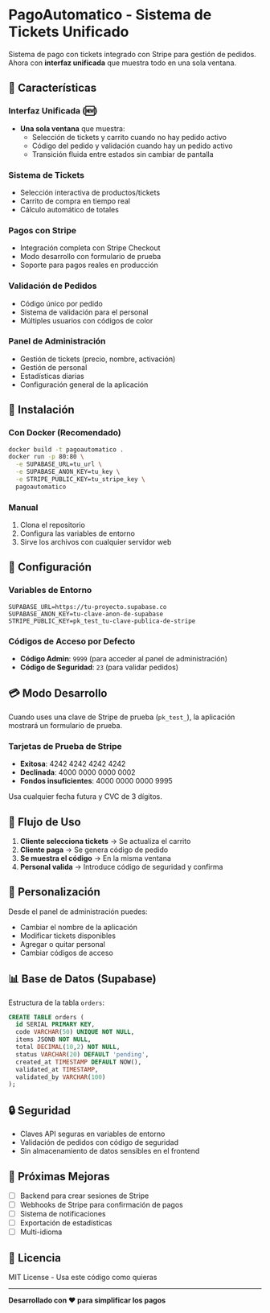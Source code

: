 # PagoAutomatico - Sistema de Tickets Unificado

Sistema de pago con tickets integrado con Stripe para gestión de pedidos. Ahora con **interfaz unificada** que muestra todo en una sola ventana.

## 📱 Características

### Interfaz Unificada (🆕)
- **Una sola ventana** que muestra:
  - Selección de tickets y carrito cuando no hay pedido activo
  - Código del pedido y validación cuando hay un pedido activo
  - Transición fluida entre estados sin cambiar de pantalla

### Sistema de Tickets
- Selección interactiva de productos/tickets
- Carrito de compra en tiempo real
- Cálculo automático de totales

### Pagos con Stripe
- Integración completa con Stripe Checkout
- Modo desarrollo con formulario de prueba
- Soporte para pagos reales en producción

### Validación de Pedidos
- Código único por pedido
- Sistema de validación para el personal
- Múltiples usuarios con códigos de color

### Panel de Administración
- Gestión de tickets (precio, nombre, activación)
- Gestión de personal
- Estadísticas diarias
- Configuración general de la aplicación

## 🚀 Instalación

### Con Docker (Recomendado)

```bash
docker build -t pagoautomatico .
docker run -p 80:80 \
  -e SUPABASE_URL=tu_url \
  -e SUPABASE_ANON_KEY=tu_key \
  -e STRIPE_PUBLIC_KEY=tu_stripe_key \
  pagoautomatico
```

### Manual

1. Clona el repositorio
2. Configura las variables de entorno
3. Sirve los archivos con cualquier servidor web

## 🔧 Configuración

### Variables de Entorno

```env
SUPABASE_URL=https://tu-proyecto.supabase.co
SUPABASE_ANON_KEY=tu-clave-anon-de-supabase
STRIPE_PUBLIC_KEY=pk_test_tu-clave-publica-de-stripe
```

### Códigos de Acceso por Defecto

- **Código Admin**: `9999` (para acceder al panel de administración)
- **Código de Seguridad**: `23` (para validar pedidos)

## 💳 Modo Desarrollo

Cuando uses una clave de Stripe de prueba (`pk_test_`), la aplicación mostrará un formulario de prueba.

### Tarjetas de Prueba de Stripe

- **Exitosa**: 4242 4242 4242 4242
- **Declinada**: 4000 0000 0000 0002
- **Fondos insuficientes**: 4000 0000 0000 9995

Usa cualquier fecha futura y CVC de 3 dígitos.

## 🔄 Flujo de Uso

1. **Cliente selecciona tickets** → Se actualiza el carrito
2. **Cliente paga** → Se genera código de pedido
3. **Se muestra el código** → En la misma ventana
4. **Personal valida** → Introduce código de seguridad y confirma

## 🎨 Personalización

Desde el panel de administración puedes:
- Cambiar el nombre de la aplicación
- Modificar tickets disponibles
- Agregar o quitar personal
- Cambiar códigos de acceso

## 📊 Base de Datos (Supabase)

Estructura de la tabla `orders`:

```sql
CREATE TABLE orders (
  id SERIAL PRIMARY KEY,
  code VARCHAR(50) UNIQUE NOT NULL,
  items JSONB NOT NULL,
  total DECIMAL(10,2) NOT NULL,
  status VARCHAR(20) DEFAULT 'pending',
  created_at TIMESTAMP DEFAULT NOW(),
  validated_at TIMESTAMP,
  validated_by VARCHAR(100)
);
```

## 🔒 Seguridad

- Claves API seguras en variables de entorno
- Validación de pedidos con código de seguridad
- Sin almacenamiento de datos sensibles en el frontend

## 🚧 Próximas Mejoras

- [ ] Backend para crear sesiones de Stripe
- [ ] Webhooks de Stripe para confirmación de pagos
- [ ] Sistema de notificaciones
- [ ] Exportación de estadísticas
- [ ] Multi-idioma

## 📝 Licencia

MIT License - Usa este código como quieras

---

**Desarrollado con ❤️ para simplificar los pagos**